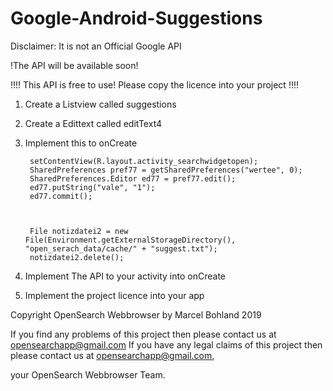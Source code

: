 # Google-Android-Suggestions
Disclaimer: It is not an Official Google API



!The API will be available soon!




!!!! This API is free to use! Please copy the licence into your project !!!!

1. Create a Listview called suggestions

2. Create a Edittext called editText4

3. Implement this to onCreate

        setContentView(R.layout.activity_searchwidgetopen);
        SharedPreferences pref77 = getSharedPreferences("wertee", 0);
        SharedPreferences.Editor ed77 = pref77.edit();
        ed77.putString("vale", "1");
        ed77.commit();



        File notizdatei2 = new File(Environment.getExternalStorageDirectory(), "open_serach_data/cache/" + "suggest.txt");
        notizdatei2.delete();
        
4. Implement The API to your activity into onCreate

5. Implement the project licence into your app

 Copyright OpenSearch Webbrowser by Marcel Bohland 2019

If you find any problems of this project then please contact us at opensearchapp@gmail.com
If you have any legal claims of this project then please contact us at opensearchapp@gmail.com,

your OpenSearch Webbrowser Team.
